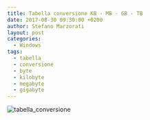 ```yaml
---
title: Tabella conversione KB - MB - GB - TB
date: 2017-08-30 09:30:00 +0200
author: Stefano Marzorati
layout: post
categories:
  - Windows
tags:
  - tabella
  - conversione
  - byte
  - kilobyte
  - megabyte
  - gigabyte
---
```

![tabella_conversione](https://farm5.staticflickr.com/4406/36740404682_04295929c1_o.png)
